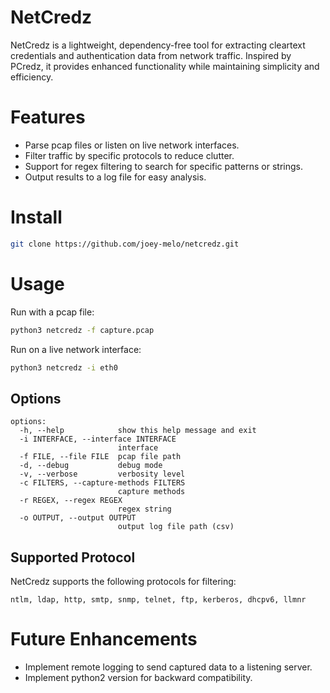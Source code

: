 # NetCredz

NetCredz is a lightweight, dependency-free tool for extracting cleartext credentials and authentication data from network traffic. Inspired by PCredz, it provides enhanced functionality while maintaining simplicity and efficiency.

# Features

- Parse pcap files or listen on live network interfaces.
- Filter traffic by specific protocols to reduce clutter.
- Support for regex filtering to search for specific patterns or strings.
- Output results to a log file for easy analysis.

# Install

```sh
git clone https://github.com/joey-melo/netcredz.git
```

# Usage

Run with a pcap file:

```sh
python3 netcredz -f capture.pcap
```

Run on a live network interface:

```sh
python3 netcredz -i eth0 
```

## Options

```
options:
  -h, --help            show this help message and exit
  -i INTERFACE, --interface INTERFACE
                        interface
  -f FILE, --file FILE  pcap file path
  -d, --debug           debug mode
  -v, --verbose         verbosity level
  -c FILTERS, --capture-methods FILTERS
                        capture methods
  -r REGEX, --regex REGEX
                        regex string
  -o OUTPUT, --output OUTPUT
                        output log file path (csv)
```

## Supported Protocol

NetCredz supports the following protocols for filtering:

```
ntlm, ldap, http, smtp, snmp, telnet, ftp, kerberos, dhcpv6, llmnr
```

# Future Enhancements

- Implement remote logging to send captured data to a listening server.
- Implement python2 version for backward compatibility.
